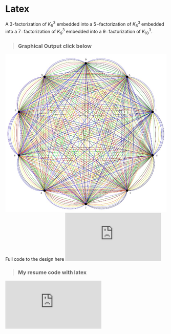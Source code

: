 # Latex
A $3$-factorization of $K^3_5$ embedded into a $5-$factorization of $K^3_6$ embedded into a $7-$factorization of $K^3_9$ embedded into a $9-$factorization of $K^3_{10}$.

>### Graphical Output click below
![emb_fact](https://github.com/kuta-ndze/embeded_factorization/blob/main/embeded%20factorization.jpg)
Full code to the design here ![code](https://github.com/kuta-ndze/embeded_factorization/blob/main/main.tex)

>### My resume code with latex
![resume](https://github.com/kuta-ndze/embeded_factorization/blob/main/resume.tex)
